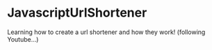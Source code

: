 # JavascriptUrlShortener
Learning how to create a url shortener and how they work! (following Youtube...)
